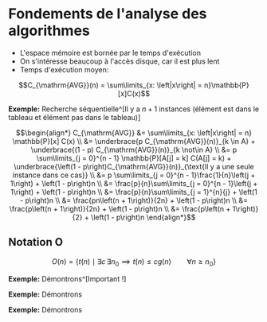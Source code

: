 # Fondements de l'analyse des algorithmes

- L'espace mémoire est bornée par le temps d'exécution
- On s'intéresse beaucoup à l'accès disque, car il est plus lent
- Temps d'exécution moyen:

$$C_{\mathrm{AVG}}(n) = \sum\limits_{x: \left|x\right| = n}\mathbb{P}[x]C(x)$$

**Exemple:** Recherche séquentielle^[Il y a $n + 1$ instances (élément est dans le tableau et élément pas dans le tableau)]

$$\begin{align*}
    C_{\mathrm{AVG}} &= \sum\limits_{x: \left|x\right| = n} \mathbb{P}[x] C(x) \\
                  &= \underbrace{p C_{\mathrm{AVG}}(n)}_{k \in A} + \underbrace{(1 - p) C_{\mathrm{AVG}}(n)}_{k \not\in A} \\
                  &= p \sum\limits_{j = 0}^{n - 1} \mathbb{P}[A[j] = k] C(A[j] = k) + \underbrace{\left(1 - p\right)C_{\mathrm{AVG}}(n)}_{\text{Il y a une seule instance dans ce cas}} \\
                  &= p \sum\limits_{j = 0}^{n - 1}\frac{1}{n}\left(j + 1\right) + \left(1 - p\right)n \\
                  &= \frac{p}{n}\sum\limits_{j = 0}^{n - 1}\left(j + 1\right) + \left(1 - p\right)n \\
                  &= \frac{p}{n}\sum\limits_{j = 1}^{n}{j} + \left(1 - p\right)n \\
                  &= \frac{pn\left(n + 1\right)}{2n} + \left(1 - p\right)n \\
                  &= \frac{p\left(n + 1\right)}{2n} + \left(1 - p\right)n \\
                  &= \frac{p\left(n + 1\right)}{2} + \left(1 - p\right)n
\end{align*}$$

## Notation O

$$O(n) = \left\{t(n) \mid \exists c \, \exists n_0 \implies t(n) \leq cg(n) \qquad{} \forall n \geq n_0\right\}$$

**Exemple:** Démontrons^[Important !]

**Exemple:** Démontrons

**Exemple:** Démontrons
